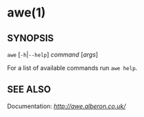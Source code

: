 # awe(1)

## SYNOPSIS

`awe` [`-h`|`--help`] *command* [*args*]

For a list of available commands run `awe help`.


## SEE ALSO

Documentation: *http://awe.alberon.co.uk/*
